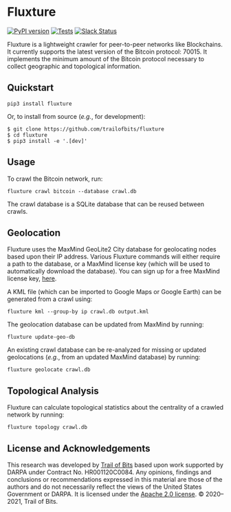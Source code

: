 # Fluxture

[![PyPI version](https://badge.fury.io/py/fluxture.svg)](https://badge.fury.io/py/fluxture)
[![Tests](https://github.com/trailofbits/fluxture/workflows/Tests/badge.svg)](https://github.com/trailofbits/fluxture/actions)
[![Slack Status](https://empireslacking.herokuapp.com/badge.svg)](https://empireslacking.herokuapp.com)

Fluxture is a lightweight crawler for peer-to-peer networks like Blockchains. It currently supports the latest version
of the Bitcoin protocol: 70015. It implements the minimum amount of the Bitcoin protocol necessary to collect geographic
and topological information.

## Quickstart

```commandline
pip3 install fluxture
```

Or, to install from source (_e.g._, for development):

```commandline
$ git clone https://github.com/trailofbits/fluxture
$ cd fluxture
$ pip3 install -e '.[dev]'
```

## Usage

To crawl the Bitcoin network, run:

```commandline
fluxture crawl bitcoin --database crawl.db
```

The crawl database is a SQLite database that can be reused between crawls.

## Geolocation

Fluxture uses the MaxMind GeoLite2 City database for geolocating nodes based upon their IP address. Various Fluxture
commands will either require a path to the database, or a MaxMind license key (which will be used to automatically
download the database). You can sign up for a free MaxMind license key,
[here](https://www.maxmind.com/en/geolite2/signup).

A KML file (which can be imported to Google Maps or Google Earth) can be generated from a crawl using:

```commandline
fluxture kml --group-by ip crawl.db output.kml
```

The geolocation database can be updated from MaxMind by running:

```commandline
fluxture update-geo-db
```

An existing crawl database can be re-analyzed for missing or updated geolocations (_e.g._, from an updated MaxMind database) by running:

```commandline
fluxture geolocate crawl.db
```

## Topological Analysis

Fluxture can calculate topological statistics about the centrality of a crawled network by running:

```commandline
fluxture topology crawl.db
```

## License and Acknowledgements

This research was developed by [Trail of Bits](https://www.trailofbits.com/) based upon work supported by DARPA under
Contract No. HR001120C0084.  Any opinions, findings and conclusions or recommendations expressed in this material are
those of the authors and do not necessarily reflect the views of the United States Government or DARPA.
It is licensed under the [Apache 2.0 license](LICENSE). © 2020–2021, Trail of Bits.
